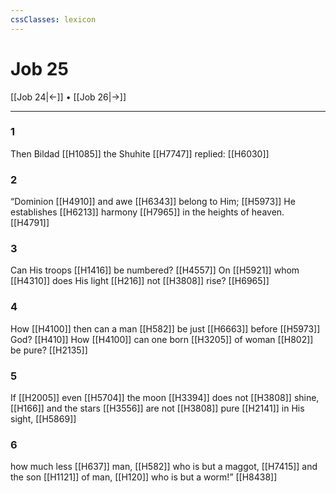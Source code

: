 ```yaml
---
cssClasses: lexicon
---
```


# Job 25

[[Job 24|←]] • [[Job 26|→]]

---

### 1
Then Bildad [[H1085]] the Shuhite [[H7747]] replied: [[H6030]]

### 2
“Dominion [[H4910]] and awe [[H6343]] belong to Him; [[H5973]] He establishes [[H6213]] harmony [[H7965]] in the heights of heaven. [[H4791]]

### 3
Can His troops [[H1416]] be numbered? [[H4557]] On [[H5921]] whom [[H4310]] does His light [[H216]] not [[H3808]] rise? [[H6965]]

### 4
How [[H4100]] then can a man [[H582]] be just [[H6663]] before [[H5973]] God? [[H410]] How [[H4100]] can one born [[H3205]] of woman [[H802]] be pure? [[H2135]]

### 5
If [[H2005]] even [[H5704]] the moon [[H3394]] does not [[H3808]] shine, [[H166]] and the stars [[H3556]] are not [[H3808]] pure [[H2141]] in His sight, [[H5869]]

### 6
how much less [[H637]] man, [[H582]] who is but a maggot, [[H7415]] and the son [[H1121]] of man, [[H120]] who is but a worm!” [[H8438]]

